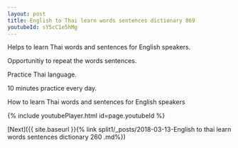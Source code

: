 ```yaml
---
layout: post
title: English to Thai learn words sentences dictionary 869 
youtubeId: sY5cC1e5hMg
---
```

 
 
Helps to learn Thai words and sentences for English speakers.

Opportunitiy to repeat the words sentences. 

Practice Thai language. 
 
10 minutes practice every day. 
 
How to learn Thai words and sentences for English speakers 
 
{% include youtubePlayer.html id=page.youtubeId %}
 
 
[Next]({{ site.baseurl }}{% link  split1/_posts/2018-03-13-English to thai learn words sentences dictionary 260 .md%})
 
